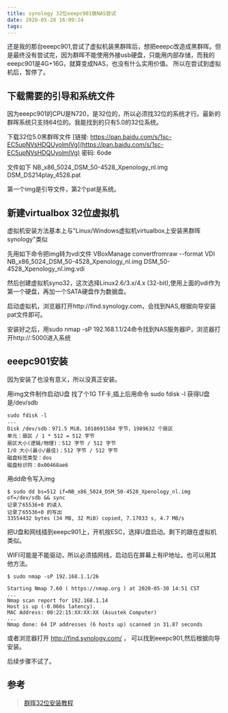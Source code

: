 ```yaml
---
title: synology 32位eeepc901做NAS尝试
date: 2020-05-28 16:09:24
tags:
---
```


还是我的那台eeepc901,尝试了虚拟机装黑群晖后，想把eeepc改造成黑群晖。但是最终没有尝试完，因为群晖不能使用外接usb硬盘，只能用内部存储，而我的eeepc901是4G+16G，就算变成NAS，也没有什么实用价值。
所以在尝试到虚拟机后，暂停了。

## 下载需要的引导和系统文件

因为eeepc901的CPU是N720，是32位的，所以必须找32位的系统才行。最新的群晖系统只支持64位的。我能找到的只有5.0的32位系统。

下载32位5.0黑群晖文件 [链接: https://pan.baidu.com/s/1sc-EC5upNVsHDQUyolmIVg](https://pan.baidu.com/s/1sc-EC5upNVsHDQUyolmIVg) 密码: 6ode

文件如下
NB_x86_5024_DSM_50-4528_Xpenology_nl.img
DSM_DS214play_4528.pat

第一个img是引导文件，第2个pat是系统。

## 新建virtualbox 32位虚拟机

虚拟机安装方法基本上与"Linux/Windows虚拟机virtualbox上安装黑群晖synology"类似

先用如下命令把img转为vdi文件
VBoxManage convertfromraw --format VDI NB_x86_5024_DSM_50-4528_Xpenology_nl.img DSM_50-4528_Xpenology_nl.img.vdi

然后创建虚拟机syno32，这次选择Linux2.6/3.x/4.x (32-bit),使用上面的vdi作为第一个硬盘，再加一个SATA硬盘作为数据盘。

启动虚拟机，浏览器打开http://find.synology.com，会找到NAS,根据向导安装pat文件即可。

安装好之后，用sudo nmap -sP 192.168.1.1/24命令找到NAS服务器IP，浏览器打开http://<ip>:5000进入系统

## eeepc901安装

因为安装了也没有意义，所以没真正安装。

用img文件制作启动U盘
找了个1G TF卡,插上后用命令
sudo fdisk -l
获得U盘是/dev/sdb

```console
sudo fdisk -l
...
Disk /dev/sdb：971.5 MiB，1018691584 字节，1989632 个扇区
单元：扇区 / 1 * 512 = 512 字节
扇区大小(逻辑/物理)：512 字节 / 512 字节
I/O 大小(最小/最佳)：512 字节 / 512 字节
磁盘标签类型：dos
磁盘标识符：0x00468ae6
```

用dd命令写入img

```console
$ sudo dd bs=512 if=NB_x86_5024_DSM_50-4528_Xpenology_nl.img of=/dev/sdb && sync
记录了65536+0 的读入
记录了65536+0 的写出
33554432 bytes (34 MB, 32 MiB) copied, 7.17033 s, 4.7 MB/s
```

把U盘和网线插到eeepc901上，开机按ESC，选择U盘启动。剩下的跟在虚拟机类似。

WIFI可能是不能驱动，所以必须插网线，启动后在屏幕上有IP地址。也可以用其他方法。

```console
$ sudo nmap -sP 192.168.1.1/26

Starting Nmap 7.60 ( https://nmap.org ) at 2020-05-30 14:51 CST
...
Nmap scan report for 192.168.1.14
Host is up (-0.066s latency).
MAC Address: 00:22:15:XX:XX:XX (Asustek Computer)
...
Nmap done: 64 IP addresses (6 hosts up) scanned in 31.87 seconds
```

或者浏览器打开 http://find.synology.com/ ， 可以找到eeepc901,然后根据向导安装。

后续步骤不试了。

## 参考

> [群晖32位安装教程](https://vipiu.net/archives/2018/07/18/565.html)
